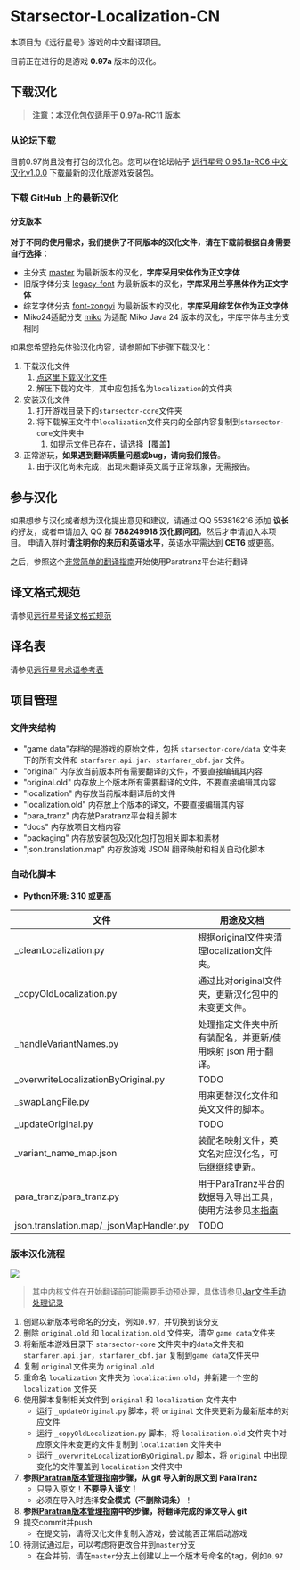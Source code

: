 ﻿# Starsector-Localization-CN

本项目为《远行星号》游戏的中文翻译项目。

目前正在进行的是游戏 **0.97a** 版本的汉化。

## 下载汉化

> **注意：本汉化包仅适用于 0.97a-RC11 版本**

### 从论坛下载

目前0.97尚且没有打包的汉化包。您可以在论坛帖子 [远行星号 0.95.1a-RC6 中文汉化v1.0.0](https://www.fossic.org/thread-3060-1-1.html) 下载最新的汉化版游戏安装包。

### 下载 GitHub 上的最新汉化

#### 分支版本
**对于不同的使用需求，我们提供了不同版本的汉化文件，请在下载前根据自身需要自行选择：**
- 主分支 [master](https://github.com/TruthOriginem/Starsector-Localization-CN/tree/master) 为最新版本的汉化，**字库采用宋体作为正文字体**
- 旧版字体分支 [legacy-font](https://github.com/TruthOriginem/Starsector-Localization-CN/tree/legacy-font) 为最新版本的汉化，**字库采用兰亭黑体作为正文字体**
- 综艺字体分支 [font-zongyi](https://github.com/TruthOriginem/Starsector-Localization-CN/tree/font-zongyi) 为最新版本的汉化，**字库采用综艺体作为正文字体**
- Miko24适配分支 [miko](https://github.com/TruthOriginem/Starsector-Localization-CN/tree/miko) 为适配 Miko Java 24 版本的汉化，字库字体与主分支相同

如果您希望抢先体验汉化内容，请参照如下步骤下载汉化：

1. 下载汉化文件
   1. [点这里下载汉化文件](https://github.com/TruthOriginem/Starsector-Localization-CN/archive/refs/heads/master.zip)
   2. 解压下载的文件，其中应包括名为`localization`的文件夹
2. 安装汉化文件
   1. 打开游戏目录下的`starsector-core`文件夹
   2. 将下载解压文件中`localization`文件夹内的全部内容复制到`starsector-core`文件夹中
      1. 如提示文件已存在，请选择【覆盖】
3. 正常游玩，**如果遇到翻译质量问题或bug，请向我们报告**。
   1. 由于汉化尚未完成，出现未翻译英文属于正常现象，无需报告。 

## 参与汉化

如果想参与汉化或者想为汉化提出意见和建议，请通过 QQ 553816216 添加 **议长**的好友，或者申请加入 QQ 群 **788249918 汉化顾问团**，然后才申请加入本项目。
申请入群时**请注明你的来历和英语水平**，英语水平需达到 **CET6** 或更高。

之后，参照这个[非常简单的翻译指南](docs/paratranz/tut_translator.md)开始使用Paratranz平台进行翻译

## 译文格式规范

请参见[远行星号译文格式规范](docs/paratranz/format_standard.md)

## 译名表

请参见[远行星号术语参考表](https://paratranz.cn/projects/3489/terms)

## 项目管理

### 文件夹结构

* "game data"存档的是游戏的原始文件，包括 `starsector-core/data` 文件夹下的所有文件和 `starfarer.api.jar`、`starfarer_obf.jar` 文件。
* "original" 内存放当前版本所有需要翻译的文件，不要直接编辑其内容
* "original.old" 内存放上个版本所有需要翻译的文件，不要直接编辑其内容
* "localization" 内存放当前版本翻译后的文件
* "localization.old" 内存放上个版本的译文，不要直接编辑其内容
* "para_tranz" 内存放Paratranz平台相关脚本
* "docs" 内存放项目文档内容
* "packaging" 内存放安装包及汉化包打包相关脚本和素材
* "json.translation.map" 内存放游戏 JSON 翻译映射和相关自动化脚本

### 自动化脚本

* **Python环境: 3.10 或更高**

| 文件                                      | 用途及文档                                                           |
|-----------------------------------------|-----------------------------------------------------------------|
| _cleanLocalization.py                   | 根据original文件夹清理localization文件夹。                                 |
| _copyOldLocalization.py                 | 通过比对original文件夹，更新汉化包中的未变更文件。                                   |
| _handleVariantNames.py                  | 处理指定文件夹中所有装配名，并更新/使用映射 json 用于翻译。                               |
| _overwriteLocalizationByOriginal.py     | TODO                                                            |
| _swapLangFile.py                        | 用来更替汉化文件和英文文件的脚本。                                               |
| _updateOriginal.py                      | TODO                                                            |
| _variant_name_map.json                  | 装配名映射文件，英文名对应汉化名，可后继继续更新。                                       |
| para_tranz/para_tranz.py                | 用于ParaTranz平台的数据导入导出工具，使用方法参见[本指南](docs/paratranz/tut_admin.md) |
| json.translation.map/_jsonMapHandler.py | TODO                                                            |

### 版本汉化流程

![][flow-chart]

> 其中内核文件在开始翻译前可能需要手动预处理，具体请参见[Jar文件手动处理记录](docs/jar_manual_processing/jar_manual_processing.md)

1. 创建以新版本号命名的分支，例如`0.97`，并切换到该分支
2. 删除 `original.old` 和 `localization.old` 文件夹，清空 `game data`文件夹
3. 将新版本游戏目录下 `starsector-core` 文件夹中的`data`文件夹和 `starfarer.api.jar`，`starfarer_obf.jar` 复制到`game data`文件夹中
4. 复制 `original`文件夹为 `original.old`
5. 重命名 `localization` 文件夹为 `localization.old`，并新建一个空的 `localization` 文件夹
6. 使用脚本复制相关文件到 `original` 和 `localization` 文件夹中
    - 运行 `_updateOriginal.py` 脚本，将 `original` 文件夹更新为最新版本的对应文件
    - 运行 `_copyOldLocalization.py` 脚本，将 `localization.old` 文件夹中对应原文件未变更的文件复制到 `localization` 文件夹中
    - 运行 `_overwriteLocalizationByOriginal.py` 脚本，将 `original` 中出现变化的文件覆盖到 `localization` 文件夹中
7. **参照[Paratran版本管理指南](docs/paratranz/tut_admin.md)步骤，从 git 导入新的原文到 ParaTranz**
    - 只导入原文！**不要导入译文！**
    - 必须在导入时选择**安全模式（不删除词条）**！
8. **参照[Paratran版本管理指南](docs/paratranz/tut_admin.md)中的步骤，将翻译完成的译文导入 git**
9. 提交commit并push
    - 在提交前，请将汉化文件复制入游戏，尝试能否正常启动游戏
10. 待测试通过后，可以考虑将更改合并到`master`分支
     - 在合并前，请在`master`分支上创建以上一个版本号命名的tag，例如`0.97`

[flow-chart]:docs/paratranz/flow_chart.png

